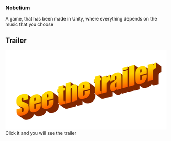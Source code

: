 ### Nobelium

A game, that has been made in Unity, where everything depends on the music that you choose

## Trailer 
[![](trailer.png)](https://youtu.be/-XmAo2iokPo)
Click it and you will see the trailer
